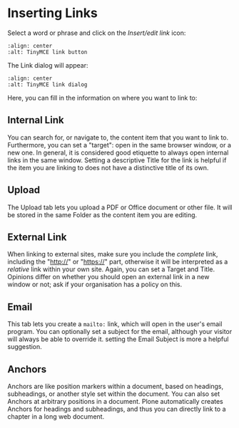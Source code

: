 # Inserting Links

Select a word or phrase and click on the *Insert/edit link* icon:

```{figure} /_static/working-with-content/robot/tinymce-linkbutton.png
:align: center
:alt: TinyMCE link button
```

The Link dialog will appear:

```{figure} /_static/working-with-content/robot/tinymce-linkdialog.png
:align: center
:alt: TinyMCE link dialog
```

Here, you can fill in the information on where you want to link to:

## Internal Link

You can search for, or navigate to, the content item that you want to link to. Furthermore, you can set a "target": open in the same browser window, or a new one. In general, it is considered good etiquette to always open internal links in the same window. Setting a descriptive Title for the link is helpful if the item you are linking to does not have a distinctive title of its own.

## Upload

The Upload tab lets you upload a PDF or Office document or other file. It will be stored in the same Folder as the content item you are editing.

## External Link

When linking to external sites, make sure you include the *complete* link, including the "<http://>" or "<https://>" part, otherwise it will be interpreted as a *relative* link within your own site. Again, you can set a Target and Title.
Opinions differ on whether you should open an external link in a new window or not; ask if your organisation has a policy on this.

## Email

This tab lets you create a `mailto:` link, which will open in the user's email program. You can optionally set a subject for the email, although your visitor will always be able to override it. setting the Email Subject is more a helpful suggestion.

## Anchors

Anchors are like position markers within a document, based on headings, subheadings, or another style set within the document. You can also set Anchors at arbitrary positions in a document.
Plone automatically creates Anchors for headings and subheadings, and thus you can directly link to a chapter in a long web document.
